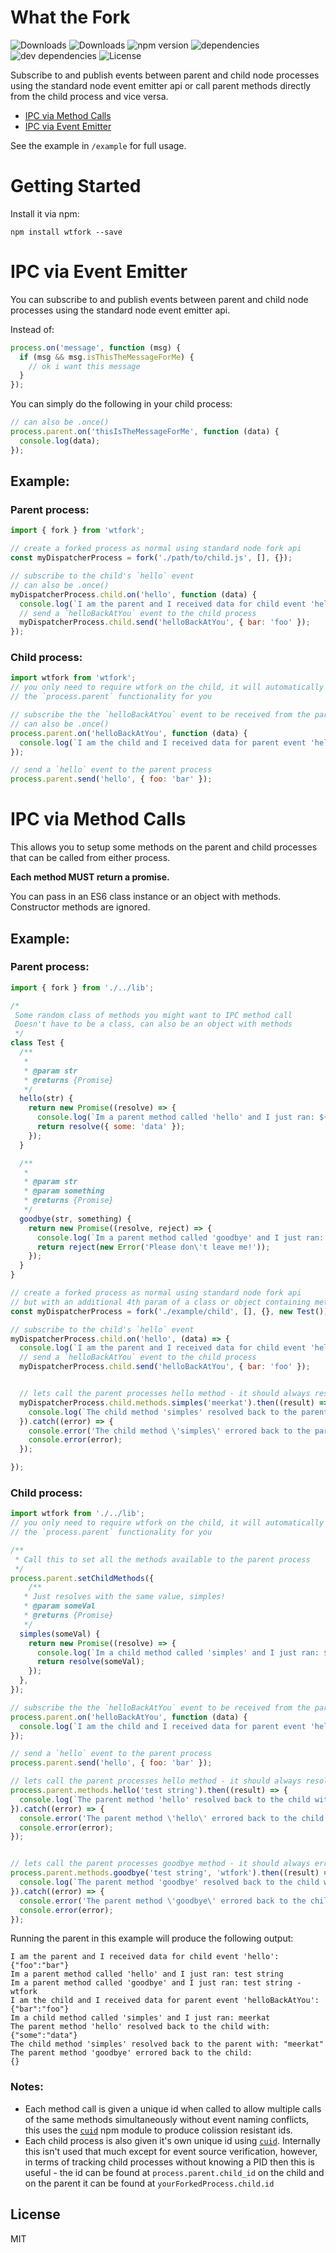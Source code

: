 # What the Fork

![Downloads](https://img.shields.io/npm/dm/wtfork.svg)
![Downloads](https://img.shields.io/npm/dt/wtfork.svg)
![npm version](https://img.shields.io/npm/v/wtfork.svg)
![dependencies](https://img.shields.io/david/salakar/wtfork.svg)
![dev dependencies](https://img.shields.io/david/dev/salakar/wtfork.svg)
![License](https://img.shields.io/npm/l/wtfork.svg)

Subscribe to and publish events between parent and child node processes using the
standard node event emitter api or call parent methods directly from the child process and vice versa.

- [IPC via Method Calls](#ipc-via-method-calls)
- [IPC via Event Emitter](#ipc-via-event-emitter)

See the example in `/example` for full usage.

# Getting Started

Install it via npm:

```shell
npm install wtfork --save
```

# IPC via Event Emitter

You can subscribe to and publish events between parent and child node processes using the
standard node event emitter api.

Instead of:
```javascript
process.on('message', function (msg) {
  if (msg && msg.isThisTheMessageForMe) {
    // ok i want this message
  }
});
```

You can simply do the following in your child process:

```javascript
// can also be .once()
process.parent.on('thisIsTheMessageForMe', function (data) {
  console.log(data);
});
```

## Example:

### Parent process:
```javascript
import { fork } from 'wtfork';

// create a forked process as normal using standard node fork api
const myDispatcherProcess = fork('./path/to/child.js', [], {});

// subscribe to the child's `hello` event
// can also be .once()
myDispatcherProcess.child.on('hello', function (data) {
  console.log(`I am the parent and I received data for child event 'hello': ${JSON.stringify(data)}`);
  // send a `helloBackAtYou` event to the child process
  myDispatcherProcess.child.send('helloBackAtYou', { bar: 'foo' });
});

```

### Child process:
```javascript
import wtfork from 'wtfork';
// you only need to require wtfork on the child, it will automatically setup
// the `process.parent` functionality for you

// subscribe the the `helloBackAtYou` event to be received from the parent
// can also be .once()
process.parent.on('helloBackAtYou', function (data) {
  console.log(`I am the child and I received data for parent event 'helloBackAtYou': ${JSON.stringify(data)}`);
});

// send a `hello` event to the parent process
process.parent.send('hello', { foo: 'bar' });

```


# IPC via Method Calls
This allows you to setup some methods on the parent and child processes that can be called from either
process.

**Each method MUST return a promise.**

You can pass in an ES6 class instance or an object with methods. Constructor methods are ignored.

## Example:

### Parent process:
```javascript
import { fork } from './../lib';

/*
 Some random class of methods you might want to IPC method call
 Doesn't have to be a class, can also be an object with methods
 */
class Test {
  /**
   *
   * @param str
   * @returns {Promise}
   */
  hello(str) {
    return new Promise((resolve) => {
      console.log(`Im a parent method called 'hello' and I just ran: ${str}`);
      return resolve({ some: 'data' });
    });
  }

  /**
   *
   * @param str
   * @param something
   * @returns {Promise}
   */
  goodbye(str, something) {
    return new Promise((resolve, reject) => {
      console.log(`Im a parent method called 'goodbye' and I just ran: ${str} - ${something}`);
      return reject(new Error('Please don\'t leave me!'));
    });
  }
}

// create a forked process as normal using standard node fork api
// but with an additional 4th param of a class or object containing methods
const myDispatcherProcess = fork('./example/child', [], {}, new Test());

// subscribe to the child's `hello` event
myDispatcherProcess.child.on('hello', (data) => {
  console.log(`I am the parent and I received data for child event 'hello': ${JSON.stringify(data)}`);
  // send a `helloBackAtYou` event to the child process
  myDispatcherProcess.child.send('helloBackAtYou', { bar: 'foo' });


  // lets call the parent processes hello method - it should always resolve with no error
  myDispatcherProcess.child.methods.simples('meerkat').then((result) => {
    console.log(`The child method 'simples' resolved back to the parent with: ${JSON.stringify(result)}`);
  }).catch((error) => {
    console.error('The child method \'simples\' errored back to the parent.');
    console.error(error);
  });

});
```

### Child process:
```javascript
import wtfork from './../lib';
// you only need to require wtfork on the child, it will automatically setup
// the `process.parent` functionality for you

/**
 * Call this to set all the methods available to the parent process
 */
process.parent.setChildMethods({
	/**
   * Just resolves with the same value, simples!
   * @param someVal
   * @returns {Promise}
   */
  simples(someVal) {
    return new Promise((resolve) => {
      console.log(`Im a child method called 'simples' and I just ran: ${someVal}`);
      return resolve(someVal);
    });
  },
});

// subscribe the the `helloBackAtYou` event to be received from the parent
process.parent.on('helloBackAtYou', function (data) {
  console.log(`I am the child and I received data for parent event 'helloBackAtYou': ${JSON.stringify(data)}`);
});

// send a `hello` event to the parent process
process.parent.send('hello', { foo: 'bar' });

// lets call the parent processes hello method - it should always resolve with no error
process.parent.methods.hello('test string').then((result) => {
  console.log(`The parent method 'hello' resolved back to the child with: ${JSON.stringify(result)}`);
}).catch((error) => {
  console.error('The parent method \'hello\' errored back to the child.');
  console.error(error);
});


// lets call the parent processes goodbye method - it should always error
process.parent.methods.goodbye('test string', 'wtfork').then((result) => {
  console.log(`The parent method 'goodbye' resolved back to the child with: ${result}`);
}).catch((error) => {
  console.error('The parent method \'goodbye\' errored back to the child:');
  console.error(error);
});
```

Running the parent in this example will produce the following output:
```text
I am the parent and I received data for child event 'hello': {"foo":"bar"}
Im a parent method called 'hello' and I just ran: test string
Im a parent method called 'goodbye' and I just ran: test string - wtfork
I am the child and I received data for parent event 'helloBackAtYou': {"bar":"foo"}
Im a child method called 'simples' and I just ran: meerkat
The parent method 'hello' resolved back to the child with: {"some":"data"}
The child method 'simples' resolved back to the parent with: "meerkat"
The parent method 'goodbye' errored back to the child:
{}
```

### Notes:
- Each method call is given a unique id when called to allow multiple calls of the same methods simultaneously without event naming conflicts, this uses the [`cuid`](https://www.npmjs.com/package/cuid) npm module to produce colission resistant ids.
- Each child process is also given it's own unique id using [`cuid`](https://www.npmjs.com/package/cuid). Internally this isn't used that much except for event source verification, however, in terms of tracking child processes without knowing a PID then this is useful - the id can be found at `process.parent.child_id` on the child and on the parent it can be found at `yourForkedProcess.child.id`

## License

MIT
